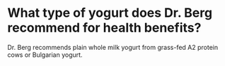 # What type of yogurt does Dr. Berg recommend for health benefits?

Dr. Berg recommends plain whole milk yogurt from grass-fed A2 protein cows or Bulgarian yogurt.